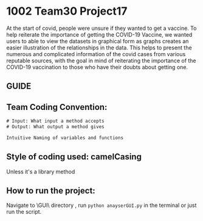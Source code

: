 # 1002 Team30 Project17 

At the start of covid, people were unsure if they wanted to get a vaccine. To help reiterate the importance of getting the COVID-19 Vaccine, we wanted users to able to view the datasets in graphical form as graphs creates an easier illustration of the relationships in the data. This helps to present the numerous and complicated information of the covid cases from various reputable sources, with the goal in mind of reiterating the importance of the COVID-19 vaccination to those who have their doubts about getting one.



## GUIDE

## Team Coding Convention:

  ```tex
  # Input: What input a method accepts
  # Output: What output a method gives
  
  Intuitive Naming of variables and functions
  ```

## <b>Style of coding used:</b> camelCasing

Unless it's a library method

## How to run the project:

Navigate to \GUI\ directory , run ```python anayserGUI.py``` in the terminal or just run the script.


